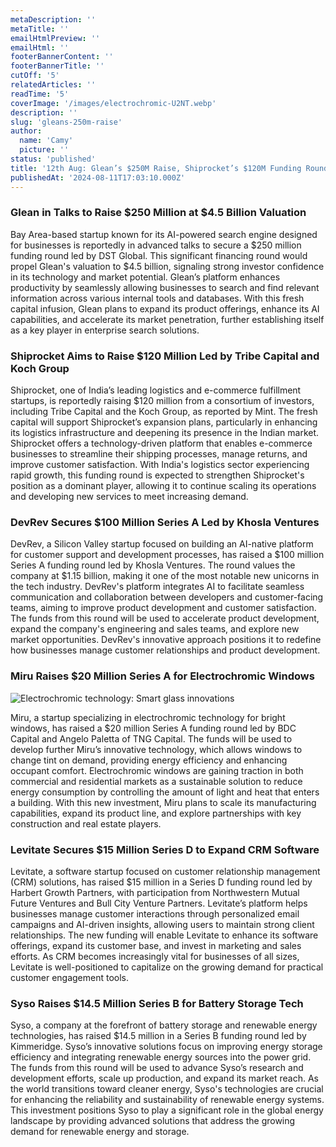 ```yaml
---
metaDescription: ''
metaTitle: ''
emailHtmlPreview: ''
emailHtml: ''
footerBannerContent: ''
footerBannerTitle: ''
cutOff: '5'
relatedArticles: ''
readTime: '5'
coverImage: '/images/electrochromic-U2NT.webp'
description: ''
slug: 'gleans-250m-raise'
author:
  name: 'Camy'
  picture: ''
status: 'published'
title: '12th Aug: Glean’s $250M Raise, Shiprocket’s $120M Funding Round'
publishedAt: '2024-08-11T17:03:10.000Z'
---
```


### Glean in Talks to Raise $250 Million at $4.5 Billion Valuation

Bay Area-based startup known for its AI-powered search engine designed for businesses is reportedly in advanced talks to secure a $250 million funding round led by DST Global. This significant financing round would propel Glean's valuation to $4.5 billion, signaling strong investor confidence in its technology and market potential. Glean’s platform enhances productivity by seamlessly allowing businesses to search and find relevant information across various internal tools and databases. With this fresh capital infusion, Glean plans to expand its product offerings, enhance its AI capabilities, and accelerate its market penetration, further establishing itself as a key player in enterprise search solutions.

### Shiprocket Aims to Raise $120 Million Led by Tribe Capital and Koch Group

Shiprocket, one of India’s leading logistics and e-commerce fulfillment startups, is reportedly raising $120 million from a consortium of investors, including Tribe Capital and the Koch Group, as reported by Mint. The fresh capital will support Shiprocket’s expansion plans, particularly in enhancing its logistics infrastructure and deepening its presence in the Indian market. Shiprocket offers a technology-driven platform that enables e-commerce businesses to streamline their shipping processes, manage returns, and improve customer satisfaction. With India's logistics sector experiencing rapid growth, this funding round is expected to strengthen Shiprocket's position as a dominant player, allowing it to continue scaling its operations and developing new services to meet increasing demand.

### DevRev Secures $100 Million Series A Led by Khosla Ventures

DevRev, a Silicon Valley startup focused on building an AI-native platform for customer support and development processes, has raised a $100 million Series A funding round led by Khosla Ventures. The round values the company at $1.15 billion, making it one of the most notable new unicorns in the tech industry. DevRev's platform integrates AI to facilitate seamless communication and collaboration between developers and customer-facing teams, aiming to improve product development and customer satisfaction. The funds from this round will be used to accelerate product development, expand the company's engineering and sales teams, and explore new market opportunities. DevRev's innovative approach positions it to redefine how businesses manage customer relationships and product development.

### Miru Raises $20 Million Series A for Electrochromic Windows

![Electrochromic technology: Smart glass innovations](/images/electrochromic-A4ND.webp)

Miru, a startup specializing in electrochromic technology for bright windows, has raised a $20 million Series A funding round led by BDC Capital and Angelo Paletta of TNG Capital. The funds will be used to develop further Miru’s innovative technology, which allows windows to change tint on demand, providing energy efficiency and enhancing occupant comfort. Electrochromic windows are gaining traction in both commercial and residential markets as a sustainable solution to reduce energy consumption by controlling the amount of light and heat that enters a building. With this new investment, Miru plans to scale its manufacturing capabilities, expand its product line, and explore partnerships with key construction and real estate players.

### Levitate Secures $15 Million Series D to Expand CRM Software

Levitate, a software startup focused on customer relationship management (CRM) solutions, has raised $15 million in a Series D funding round led by Harbert Growth Partners, with participation from Northwestern Mutual Future Ventures and Bull City Venture Partners. Levitate’s platform helps businesses manage customer interactions through personalized email campaigns and AI-driven insights, allowing users to maintain strong client relationships. The new funding will enable Levitate to enhance its software offerings, expand its customer base, and invest in marketing and sales efforts. As CRM becomes increasingly vital for businesses of all sizes, Levitate is well-positioned to capitalize on the growing demand for practical customer engagement tools.

### Syso Raises $14.5 Million Series B for Battery Storage Tech

Syso, a company at the forefront of battery storage and renewable energy technologies, has raised $14.5 million in a Series B funding round led by Kimmeridge. Syso’s innovative solutions focus on improving energy storage efficiency and integrating renewable energy sources into the power grid. The funds from this round will be used to advance Syso’s research and development efforts, scale up production, and expand its market reach. As the world transitions toward cleaner energy, Syso's technologies are crucial for enhancing the reliability and sustainability of renewable energy systems. This investment positions Syso to play a significant role in the global energy landscape by providing advanced solutions that address the growing demand for renewable energy and storage.